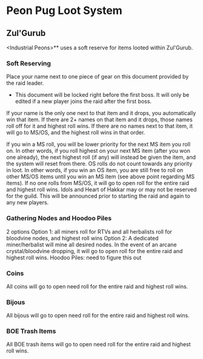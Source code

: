 # Peon Pug Loot System

## Zul'Gurub
<Industrial Peons\>**  uses a soft reserve for items looted within Zul'Gurub. 

### Soft Reserving
Place your name next to one piece of gear on this document provided by the raid leader.
- This document will be locked right before the first boss.  It will only be edited if a new player joins the raid after the first boss.

If your name is the only one next to that item and it drops, you automatically win that item.
If there are 2+ names on that item and it drops, those names roll off for it and highest roll wins.
If there are no names next to that item, it will go to MS/OS, and the highest roll wins in that order.


If you win a MS roll, you will be lower priority for the next MS item you roll on.  In other words, if you roll highest on your next MS item (after you won one already), the next highest roll (if any) will instead be given the item, and the system will reset from there.
OS rolls do not count towards any priority in loot.  In other words, if you win an OS item, you are still free to roll on other MS/OS items until you win an MS item (see above point regarding MS items).
If no one rolls from MS/OS, it will go to open roll for the entire raid and highest roll wins.
Idols and Heart of Hakkar may or may not be reserved for the guild.  This will be announced prior to starting the raid and again to any new players.

### Gathering Nodes and Hoodoo Piles
2 options
Option 1:  all miners roll for RTVs and all herbalists roll for bloodvine nodes, and highest roll wins
Option 2:  A dedicated miner/herbalist will mine all desired nodes.  In the event of an arcane crystal/bloodvine dropping, it will go to open roll for the entire raid and highest roll wins.
Hoodoo Piles:  need to figure this out


### Coins
All coins will go to open need roll for the entire raid and highest roll wins.

### Bijous
All bijous will go to open need roll for the entire raid and highest roll wins.

### BOE Trash Items
All BOE trash items will go to open need roll for the entire raid and highest roll wins.

